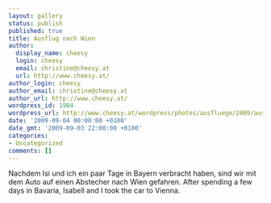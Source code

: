 ```yaml
---
layout: gallery
status: publish
published: true
title: Ausflug nach Wien
author:
  display_name: cheesy
  login: cheesy
  email: christine@cheesy.at
  url: http://www.cheesy.at/
author_login: cheesy
author_email: christine@cheesy.at
author_url: http://www.cheesy.at/
wordpress_id: 1984
wordpress_url: http://www.cheesy.at/wordpress/photos/ausfluege/2009/ausflug-nach-wien/
date: '2009-09-04 00:00:00 +0100'
date_gmt: '2009-09-03 22:00:00 +0100'
categories:
- Uncategorized
comments: []
---
```

<!--:de-->Nachdem Isi und ich ein paar Tage in Bayern verbracht haben, sind wir mit dem Auto auf einen Abstecher nach Wien gefahren.
<!--:--><!--:en-->After spending a few days in Bavaria, Isabell and I took the car to Vienna.
<!--:-->

